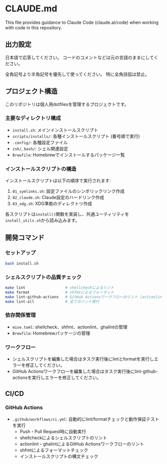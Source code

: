 # CLAUDE.md

This file provides guidance to Claude Code (claude.ai/code) when working with code in this repository.

## 出力設定

日本語で応答してください。
コードのコメントなどは元の言語のままにしてください。

全角記号より半角記号を優先して使ってください。
特に全角括弧は禁止。

## プロジェクト構造

このリポジトリは個人用dotfilesを管理するプロジェクトです。

### 主要なディレクトリ構成

- `install.sh`: メインインストールスクリプト
- `scripts/installs/`: 各種インストールスクリプト (番号順で実行)
- `.config/`: 各種設定ファイル
- `zsh/`, `bash/`: シェル関連設定
- `Brewfile`: Homebrewでインストールするパッケージ一覧

### インストールスクリプトの構造

インストールスクリプトは以下の順序で実行されます:

1. `01_symlinks.sh`: 設定ファイルのシンボリックリンク作成
2. `02_claude.sh`: Claude設定のハードリンク作成
3. `03_xdg.sh`: XDG準拠のディレクトリ作成

各スクリプトは`install()`関数を実装し、共通ユーティリティを`install_utils.sh`から読み込みます。

## 開発コマンド

### セットアップ

```bash
bash install.sh
```

### シェルスクリプトの品質チェック

```bash
make lint                  # shellcheckによるリント
make format                # shfmtによるフォーマット
make lint-github-actions   # GitHub Actionsワークフローのリント (actionlint, ghalint)
make lint-all              # 全てのリント実行
```

### 依存関係管理

- `mise.toml`: shellcheck、shfmt、actionlint、ghalintの管理
- `Brewfile`: Homebrewパッケージの管理

### ワークフロー

- シェルスクリプトを編集した場合はタスク実行後にlintとformatを実行しエラーを修正してください。
- GitHub Actionsワークフローを編集した場合はタスク実行後にlint-github-actionsを実行しエラーを修正してください。

## CI/CD

### GitHub Actions

- `.github/workflows/ci.yml`: 自動的にlint/formatチェックと動作保証テストを実行
  - Push・Pull Request時に自動実行
  - shellcheckによるシェルスクリプトのリント
  - actionlint・ghalintによるGitHub Actionsワークフローのリント
  - shfmtによるフォーマットチェック
  - インストールスクリプトの構文チェック
